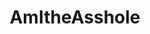 ---
title: AmItheAsshole
crosslinks:
- JUSTNOMIL
- Drama
- AskReddit
- offmychest
- MildRedditDrama
- JusticeServed
- Volvo
- creepyPMs
- Art
- NegativeWithGold
- greentext
- changemyview
- self
- NoStupidQuestions
- saplings
- Tinder
- apple
- amiugly
- Advice
---